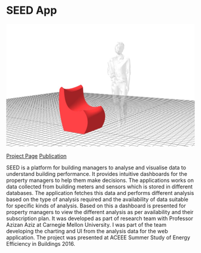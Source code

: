 # SEED App

![SEED App](./screenshot_01.jpg)

[Project Page](https://www.energy.gov/eere/buildings/seed-platform-frequently-asked-questions)
[Publication](https://aceee.org/files/proceedings/2016/data/papers/4_784.pdf)

SEED is a platform for building managers to analyse and visualise data to understand building performance. It provides intuitive dashboards for the property managers to help them make decisions.
The applications works on data collected from building meters and sensors which is stored in different databases. The application fetches this data and performs different analysis based on the type of analysis required and the availability of data suitable for specific kinds of analysis. Based on this a dashboard is presented for property managers to view the different analysis as per availability and their subscription plan.
It was developed as part of research team with Professor Azizan Aziz at Carnegie Mellon University. I was part of the team developing the charting and UI from the analysis data for the web application. The project was presented at ACEEE Summer Study of Energy Efficiency in Buildings 2016.


